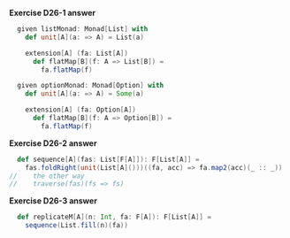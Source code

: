 **Exercise D26-1 answer**

```scala
  given listMonad: Monad[List] with
    def unit[A](a: => A) = List(a)

    extension[A] (fa: List[A])
      def flatMap[B](f: A => List[B]) =
        fa.flatMap(f)

  given optionMonad: Monad[Option] with
    def unit[A](a: => A) = Some(a)

    extension[A] (fa: Option[A])
      def flatMap[B](f: A => Option[B]) =
        fa.flatMap(f)
```

**Exercise D26-2 answer**

```scala
  def sequence[A](fas: List[F[A]]): F[List[A]] =
    fas.foldRight(unit(List[A]()))((fa, acc) => fa.map2(acc)(_ :: _))
//    the other way
//    traverse(fas)(fs => fs) 
```

**Exercise D26-3 answer**

```scala
  def replicateM[A](n: Int, fa: F[A]): F[List[A]] =
    sequence(List.fill(n)(fa))
```
